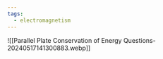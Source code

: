 ```yaml
---
tags:
  - electromagnetism
---
```

![[Parallel Plate Conservation of Energy Questions-20240517141300883.webp]]